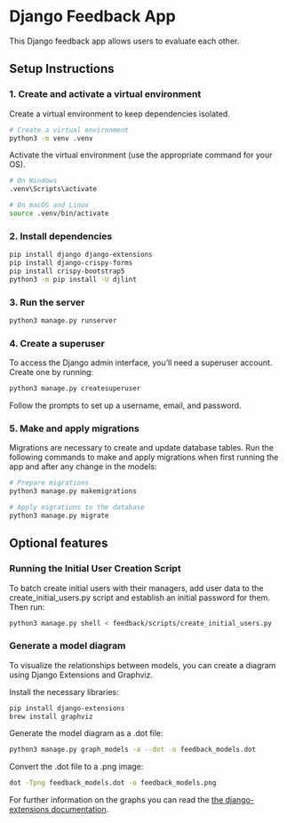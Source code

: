 # Django Feedback App

This Django feedback app allows users to evaluate each other.

## Setup Instructions

### 1. Create and activate a virtual environment

Create a virtual environment to keep dependencies isolated.

```bash
# Create a virtual environment
python3 -m venv .venv
```
 Activate the virtual environment (use the appropriate command for your OS).

```bash
# On Windows
.venv\Scripts\activate

# On macOS and Linux
source .venv/bin/activate
```
### 2. Install dependencies
```bash
pip install django django-extensions
pip install django-crispy-forms
pip install crispy-bootstrap5
python3 -m pip install -U djlint

```


### 3. Run the server

```bash
python3 manage.py runserver
```

### 4. Create a superuser
To access the Django admin interface, you’ll need a superuser account. Create one by running:
```bash
python3 manage.py createsuperuser
```
Follow the prompts to set up a username, email, and password.

### 5. Make and apply migrations
Migrations are necessary to create and update database tables. Run the following commands to make and apply migrations when first running the app and after any change in the models: 
```bash
# Prepare migrations
python3 manage.py makemigrations

# Apply migrations to the database
python3 manage.py migrate
```

## Optional features
### Running the Initial User Creation Script
To batch create initial users with their managers, add user data to the create_initial_users.py script and establish an initial password for them. 
Then run:

```bash
python3 manage.py shell < feedback/scripts/create_initial_users.py
```
### Generate a model diagram
To visualize the relationships between models, you can create a diagram using Django Extensions and Graphviz.

Install the necessary libraries:
```bash
pip install django-extensions
brew install graphviz
```
Generate the model diagram as a .dot file: 
```bash
python3 manage.py graph_models -a --dot -o feedback_models.dot
```

Convert the .dot file to a .png image:
```bash
dot -Tpng feedback_models.dot -o feedback_models.png
```

For further information on the graphs you can read the [the django-extensions documentation](https://django-extensions.readthedocs.io/en/latest/graph_models.html).